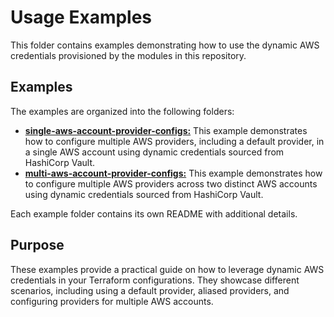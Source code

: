 # Usage Examples

This folder contains examples demonstrating how to use the dynamic AWS credentials provisioned by the modules in this repository.

## Examples

The examples are organized into the following folders:

* [**single-aws-account-provider-configs:**](./single-aws-account-provider-configs/README.md) This example demonstrates how to configure multiple AWS providers, including a default provider, in a single AWS account using dynamic credentials sourced from HashiCorp Vault.
* [**multi-aws-account-provider-configs:**](./multi-aws-account-provider-configs/README.md) This example demonstrates how to configure multiple AWS providers across two distinct AWS accounts using dynamic credentials sourced from HashiCorp Vault.

Each example folder contains its own README with additional details.

## Purpose

These examples provide a practical guide on how to leverage dynamic AWS credentials in your Terraform configurations. They showcase different scenarios, including using a default provider, aliased providers, and configuring providers for multiple AWS accounts.
